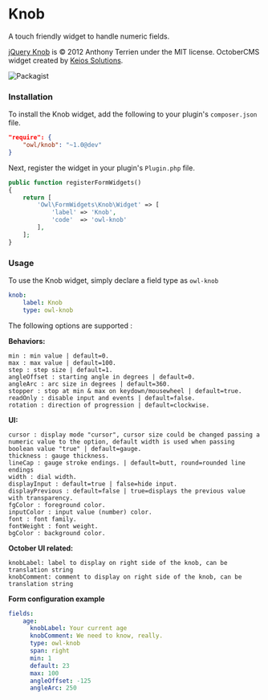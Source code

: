 # Knob
A touch friendly widget to handle numeric fields.

[jQuery Knob](https://github.com/aterrien/jQuery-Knob) is © 2012 Anthony Terrien under the MIT license. OctoberCMS widget created by [Keios Solutions](http://keios.eu).

![Packagist](https://img.shields.io/packagist/dt/owl/knob.svg)

### Installation
To install the Knob widget, add the following to your plugin's ```composer.json``` file.

```json
"require": {
    "owl/knob": "~1.0@dev"
}
```
Next, register the widget in your plugin's ```Plugin.php``` file.
```php
public function registerFormWidgets()
{
    return [
        'Owl\FormWidgets\Knob\Widget' => [
            'label' => 'Knob',
            'code'  => 'owl-knob'
        ],
    ];
}
```

### Usage
To use the Knob widget, simply declare a field type as ```owl-knob```
```yaml
knob:
    label: Knob
    type: owl-knob
```
The following options are supported :

**Behaviors:**
```
min : min value | default=0.
max : max value | default=100.
step : step size | default=1.
angleOffset : starting angle in degrees | default=0.
angleArc : arc size in degrees | default=360.
stopper : stop at min & max on keydown/mousewheel | default=true.
readOnly : disable input and events | default=false.
rotation : direction of progression | default=clockwise.
```

**UI:**
```
cursor : display mode "cursor", cursor size could be changed passing a numeric value to the option, default width is used when passing boolean value "true" | default=gauge.
thickness : gauge thickness.
lineCap : gauge stroke endings. | default=butt, round=rounded line endings
width : dial width.
displayInput : default=true | false=hide input.
displayPrevious : default=false | true=displays the previous value with transparency.
fgColor : foreground color.
inputColor : input value (number) color.
font : font family.
fontWeight : font weight.
bgColor : background color.
```

**October UI related:**
```
knobLabel: label to display on right side of the knob, can be translation string
knobComment: comment to display on right side of the knob, can be translation string
```

**Form configuration example**

```yaml
fields:
    age:
      knobLabel: Your current age
      knobComment: We need to know, really.
      type: owl-knob
      span: right
      min: 1
      default: 23
      max: 100
      angleOffset: -125
      angleArc: 250
```
